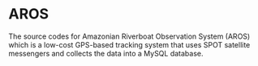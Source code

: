 # AROS
The source codes for Amazonian Riverboat Observation System (AROS) which is a low-cost GPS-based tracking system that uses SPOT satellite messengers and collects the data into a MySQL database.
